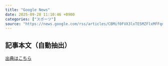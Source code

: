```yaml
---
title: "Google News"
date: 2025-09-28 11:10:46 +0900
categories: ["スポーツ"]
source: "https://news.google.com/rss/articles/CBMif0FVX3lxTE5MZFlxMFFqdTluZ1lCbXFHMEJtUnVKSUxNR0Z0VHprenYtUTRrOER6WlB2YTFxa0oyQVpwMHVyNVJqeG5CTzNWTEgwQmNpMUZVOHg5N1ZuWEdpMzNRWVZickFhZFJHdXVMcEg4U0EzQmZkUXM3R05yZHE5M3ZWTXM?oc=5"
---
```


## 記事本文（自動抽出）
<body class="y0K44d EA71Tc" id="readabilityBody"></body>

[出典はこちら](https://news.google.com/rss/articles/CBMif0FVX3lxTE5MZFlxMFFqdTluZ1lCbXFHMEJtUnVKSUxNR0Z0VHprenYtUTRrOER6WlB2YTFxa0oyQVpwMHVyNVJqeG5CTzNWTEgwQmNpMUZVOHg5N1ZuWEdpMzNRWVZickFhZFJHdXVMcEg4U0EzQmZkUXM3R05yZHE5M3ZWTXM?oc=5)
